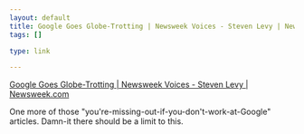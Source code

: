 ```yaml
--- 
layout: default
title: Google Goes Globe-Trotting | Newsweek Voices - Steven Levy | Newsweek.com
tags: []

type: link

---
```

<a href="http://www.newsweek.com/id/67919/page/1">Google Goes Globe-Trotting | Newsweek Voices - Steven Levy | Newsweek.com</a>

One more of those "you're-missing-out-if-you-don't-work-at-Google" articles. Damn-it there should be a limit to this.
